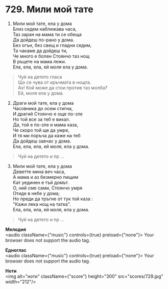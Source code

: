 # 729. Мили мой тате

1. Мили мой тате, ела у дома  
Близ седем наближава часа,  
Таз заран на мама ти се обеща  
Да дойдеш по-рано у дома.  
Без огън, без свещ и гладни седим,  
Та чакаме да дойдеш ти,  
Че много е болен Стоянчо таз нощ  
В ръцете на мама лежи.  
Ела, ела, ела, ей моля ела у дома.  

> Чуй на детето гласа  
> Що се чува от кръчмата в нощта.  
> Ах! Кой може да стои против таз молба?  
> Ей, моля ела у дома.  

2. Драги мой тате, ела у дома  
Часовника до осем стигна,  
И драгий Стоянчо е още по-зле  
Но той все за теб е викал.  
Да, той е по-зле и мама каза,  
Че скоро той ще да умре,  
И тя ми поръча да каже на теб  
Да дойдеш завчас у дома.  
Ела, ела, ела, ей моля, ела у дома.  

> Чуй на детето и пр ...  

3. Мили мой тате, ела у дома  
Деветте мина веч часа,  
А мама и аз безмерно пищим  
Кат уединен е тъй домът.  
О, ний сме сами, Стоянчо умря  
Отиде в небе у дома;  
Но преди да тръгне от тук той каза :  
"Кажи лека нощ на татка".  
Ела, ела, ела, ей моля, ела у дома.  

> Чуй на детето и пр ...

**Мелодия**  
<audio className={"music"} controls={true} preload={"none"}>
    <source src="mp3/729.mp3" type="audio/mpeg"/>
    Your browser does not support the audio tag.
</audio>

**Едноглас**  
<audio className={"music"} controls={true} preload={"none"}>
    <source src="transp/729.mp3" type="audio/mpeg"/>
    Your browser does not support the audio tag.
</audio>

**Ноти**  
<img alt="ноти" className={"score"} height="300" src="scores/729.jpg" width="212"/>
